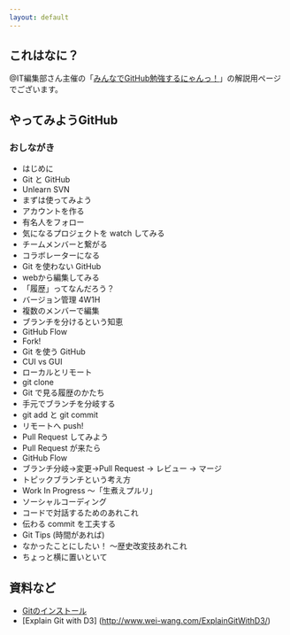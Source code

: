 ```yaml
---
layout: default
---
```

## これはなに？

@IT編集部さん主催の「[みんなでGitHub勉強するにゃんっ！](http://atnd.org/events/48075)」の解説用ページでございます。

## やってみようGitHub

### おしながき

* はじめに
 * Git と GitHub
 * Unlearn SVN
* まずは使ってみよう
 * アカウントを作る
 * 有名人をフォロー
 * 気になるプロジェクトを watch してみる
 * チームメンバーと繋がる
 * コラボレーターになる
* Git を使わない GitHub
 * webから編集してみる
 * 「履歴」ってなんだろう？
 * バージョン管理 4W1H
 * 複数のメンバーで編集
 * ブランチを分けるという知恵
 * GitHub Flow
 * Fork!
* Git を使う GitHub
 * CUI vs GUI
 * ローカルとリモート
 * git clone
 * Git で見る履歴のかたち
 * 手元でブランチを分岐する
 * git add と git commit
 * リモートへ push!
 * Pull Request してみよう
 * Pull Request が来たら
* GitHub Flow
 * ブランチ分岐→変更→Pull Request → レビュー → マージ
 * トピックブランチという考え方
 * Work In Progress 〜「生煮えプルリ」
* ソーシャルコーディング
 * コードで対話するためのあれこれ
 * 伝わる commit を工夫する
* Git Tips (時間があれば)
 * なかったことにしたい！ 〜歴史改変技あれこれ
 * ちょっと横に置いといて

## 資料など

* [Gitのインストール](./installing-git.html)
* [Explain Git with D3] (http://www.wei-wang.com/ExplainGitWithD3/)
